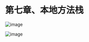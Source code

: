 # 第七章、本地方法栈



![image](https://static.lovedata.net/20-11-13-fd1843a66a259982741a830f33d53ffb.png-wm)



![image](https://static.lovedata.net/20-11-13-ec4d937ac47b37f8ce51aff15214dfc0.png-wm)

















